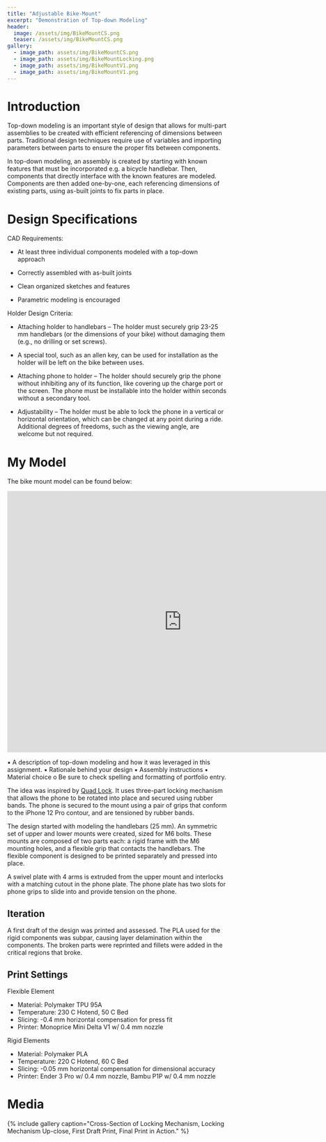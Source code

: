 ```yaml
---
title: "Adjustable Bike-Mount"
excerpt: "Demonstration of Top-down Modeling"
header:
  image: /assets/img/BikeMountCS.png
  teaser: /assets/img/BikeMountCS.png
gallery:
  - image_path: assets/img/BikeMountCS.png
  - image_path: assets/img/BikeMountLocking.png
  - image_path: assets/img/BikeMountV1.png
  - image_path: assets/img/BikeMountV1.png
---
```


# Introduction

Top-down modeling is an important style of design that allows for multi-part
assemblies to be created with efficient referencing of dimensions between parts.
Traditional design techniques require use of variables and importing parameters
between parts to ensure the proper fits between components.

In top-down modeling, an assembly is created by starting with known features that
must be incorporated e.g. a bicycle handlebar. Then, components that directly
interface with the known features are modeled. Components are then added one-by-one,
each referencing dimensions of existing parts, using as-built joints to fix parts
in place.

# Design Specifications

CAD Requirements:

- At least three individual components modeled with a top-down approach

- Correctly assembled with as-built joints

- Clean organized sketches and features

- Parametric modeling is encouraged

Holder Design Criteria:

- Attaching holder to handlebars – The holder must securely grip 23-25 mm handlebars (or the dimensions of your bike) without damaging them (e.g., no drilling or set screws).
- A special tool, such as an allen key, can be used for installation as the holder will be left on the bike between uses.

- Attaching phone to holder – The holder should securely grip the phone without inhibiting any of its function, like covering up the charge port or the screen. The phone must be installable into the holder within seconds without a secondary tool.

- Adjustability – The holder must be able to lock the phone in a vertical or horizontal orientation, which can be changed at any point during a ride. Additional degrees of freedoms, such as the viewing angle, are welcome but not required.

# My Model

The bike mount model can be found below:

<iframe src="https://vanderbilt643.autodesk360.com/g/shares/SH512d4QTec90decfa6e950f33487dcb0240?mode=embed" width="800" height="600" allowfullscreen="true" webkitallowfullscreen="true" mozallowfullscreen="true"  frameborder="0"></iframe>

▪ A description of top-down modeling and how it was leveraged in this
assignment.
▪ Rationale behind your design
▪ Assembly instructions
▪ Material choice
o Be sure to check spelling and formatting of portfolio entry.

The idea was inspired by [Quad Lock](https://www.amazon.com/Quad-Lock-Motorcycle-Handlebar-Mount/dp/B08741BFFC?th=1).
It uses three-part locking mechanism that allows the phone to be rotated into place
and secured using rubber bands. The phone is secured to the mount using a pair of
grips that conform to the iPhone 12 Pro contour, and are tensioned by rubber bands.

The design started with modeling the handlebars (25 mm). An symmetric set of upper
and lower mounts were created, sized for M6 bolts. These mounts are composed of two
parts each: a rigid frame with the M6 mounting holes, and a flexible grip that
contacts the handlebars. The flexible component is designed to be printed separately
and pressed into place.

A swivel plate with 4 arms is extruded from the upper mount and interlocks with
a matching cutout in the phone plate. The phone plate has two slots for phone grips
to slide into and provide tension on the phone.


## Iteration

A first draft of the design was printed and assessed. The PLA used for the rigid
components was subpar, causing layer delamination within the components. The
broken parts were reprinted and fillets were added in the critical regions that
broke.

## Print Settings

Flexible Element

- Material: Polymaker TPU 95A
- Temperature: 230 C Hotend, 50 C Bed
- Slicing: -0.4 mm horizontal compensation for press fit
- Printer: Monoprice Mini Delta V1 w/ 0.4 mm nozzle

Rigid Elements

- Material: Polymaker PLA
- Temperature: 220 C Hotend, 60 C Bed
- Slicing: -0.05 mm horizontal compensation for dimensional accuracy
- Printer: Ender 3 Pro w/ 0.4 mm nozzle, Bambu P1P w/ 0.4 mm nozzle

# Media

{% include gallery caption="Cross-Section of Locking Mechanism, Locking Mechanism Up-close, First Draft Print, Final Print in Action." %}
